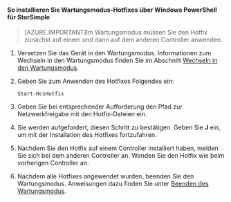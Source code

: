 
#### So installieren Sie Wartungsmodus-Hotfixes über Windows PowerShell für StorSimple

> [AZURE.IMPORTANT]Im Wartungsmodus müssen Sie den Hotfix zunächst auf einem und dann auf dem anderen Controller anwenden.

1. Versetzen Sie das Gerät in den Wartungsmodus. Informationen zum Wechseln in den Wartungsmodus finden Sie im Abschnitt [Wechseln in den Wartungsmodus](#enter-maintenance-mode).

2. Geben Sie zum Anwenden des Hotfixes Folgendes ein:

     `Start-HcsHotfix`

3. Geben Sie bei entsprechender Aufforderung den Pfad zur Netzwerkfreigabe mit den Hotfix-Dateien ein.

4. Sie werden aufgefordert, diesen Schritt zu bestätigen. Geben Sie **J** ein, um mit der Installation des Hotfixes fortzufahren.

5. Nachdem Sie den Hotfix auf einem Controller installiert haben, melden Sie sich bei dem anderen Controller an. Wenden Sie den Hotfix wie beim vorherigen Controller an.

6. Nachdem alle Hotfixes angewendet wurden, beenden Sie den Wartungsmodus. Anweisungen dazu finden Sie unter [Beenden des Wartungsmodus](#exit-maintenance-mode).

<!---HONumber=July15_HO2-->